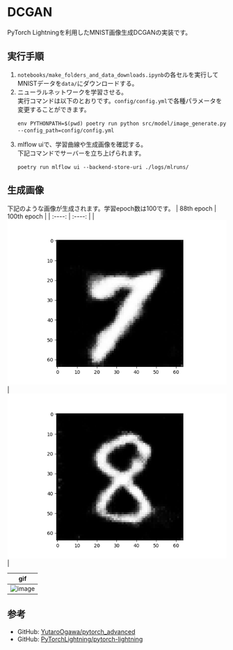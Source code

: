 # DCGAN
PyTorch Lightningを利用したMNIST画像生成DCGANの実装です。

## 実行手順
1. `notebooks/make_folders_and_data_downloads.ipynb`の各セルを実行してMNISTデータを`data/`にダウンロードする。  
2. ニューラルネットワークを学習させる。  
   実行コマンドは以下のとおりです。`config/config.yml`で各種パラメータを変更することができます。
    ```
    env PYTHONPATH=$(pwd) poetry run python src/model/image_generate.py --config_path=config/config.yml
    ```
3. mlflow uiで、学習曲線や生成画像を確認する。   
   下記コマンドでサーバーを立ち上げられます。
   ```
   poetry run mlflow ui --backend-store-uri ./logs/mlruns/
   ```

## 生成画像
下記のような画像が生成されます。学習epoch数は100です。
|  88th epoch  |  100th epoch  |
| :----: | :----: |
|![](./imgs/87.png)|![](./imgs/99.png)|

|gif|
| :----: | 
|![image](https://user-images.githubusercontent.com/50258785/111020209-8b33d700-8407-11eb-8eb6-4a96987593d4.gif)|

## 参考
- GitHub: [YutaroOgawa/pytorch_advanced](https://github.com/YutaroOgawa/pytorch_advanced/tree/master/5_gan_generation)
- GitHub: [PyTorchLightning/pytorch-lightning](https://github.com/PyTorchLightning/pytorch-lightning/blob/master/pl_examples/domain_templates/generative_adversarial_net.py)